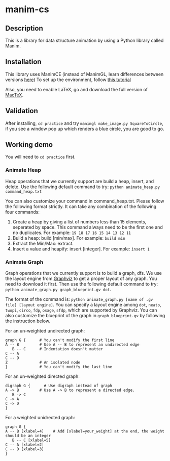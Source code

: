 # manim-cs

## Description

This is a library for data structure animation by using a Python library called Manim.

## Installation

This library uses ManimCE (instead of ManimGL, learn differences between versions [here](https://docs.manim.community/en/stable/installation/versions.html)) To set up the environment, follow [this tutorial](https://docs.manim.community/en/stable/installation.html)

Also, you need to enable LaTeX, go and download the full version of [MacTeX](http://www.tug.org/mactex/).

## Validation

After installing, `cd practice` and try `manimgl make_image.py SquareToCircle`, if you see a window pop up which renders a blue circle, you are good to go.

## Working demo

You will need to `cd practice` first.

### Animate Heap

Heap operations that we currently support are build a heap, insert, and delete. Use the following default command to try: `python animate_heap.py command_heap.txt`

You can also customize your command in command_heap.txt. Please follow the following format strictly. It can take any combination of the following four commands:

1. Create a heap by giving a list of numbers less than 15 elements, seperated by space. This command always need to be the first one and no duplicates. For example: `19 18 17 16 15 14 13 12 11`
2. Build a heap: build [min/max]. For example: `build min`
3. Extract the Min/Max: extract.
4. Insert a value and heapify: insert [integer]. For example: `insert 1`

### Animate Graph

Graph operations that we currently support is to build a graph, dfs. We use the layout engine from [Graphviz](https://graphviz.org) to get a proper layout of any graph. You need to download it first. Then use the following default command to try: `python animate_graph.py graph_blueprint.gv dot`.

The format of the command is: `python animate_graph.py [name of .gv file] [layout engine]`. You can specify a layout engine among `dot`, `neato`, `twopi`, `circo`, `fdp`, `osage`, `sfdp`, which are supported by Graphviz. You can also customize the blueprint of the graph in `graph_blueprint.gv` by following the instruction below.

For an un-weighted undirected graph:

```
graph G {      # You can't modify the first line
A -- B         # Use A -- B to represent an undirected edge
   B -- C      # Indentation doesn't matter
C -- A
C -- D
Z              # An isolated node
}              # You can't modify the last line
```

For an un-weighted directed graph:

```
digraph G {      # Use digraph instead of graph
A -> B         # Use A -> B to represent a directed edge.
   B -> C
C -> A
C -> D
}
```

For a weighted unidrected graph:

```
graph G {
A -- B [xlabel=4]    # Add [xlabel=your_weight] at the end, the weight should be an integer
   B -- C [xlabel=5]
C -- A [xlabel=2]
C -- D [xlabel=3]
}
```
